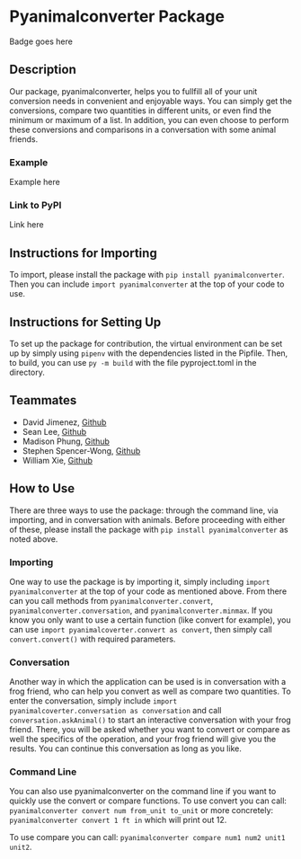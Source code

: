 # Pyanimalconverter Package

Badge goes here

## Description
Our package, pyanimalconverter, helps you to fullfill all of your unit conversion needs in convenient and enjoyable ways. You can simply get the conversions, compare two quantities in different units, or even find the minimum or maximum of a list. In addition, you can even choose to perform these conversions and comparisons in a conversation with some animal friends.

### Example

Example here

### Link to PyPI

Link here

## Instructions for Importing

To import, please install the package with `pip install pyanimalconverter`. Then you can include `import pyanimalconverter` at the top of your code to use. 

## Instructions for Setting Up

To set up the package for contribution, the virtual environment can be set up by simply using `pipenv` with the dependencies listed in the Pipfile. Then, to build, you can use `py -m build` with the file pyproject.toml in the directory.

## Teammates

- David Jimenez, [Github](https://github.com/drj8812)
- Sean Lee, [Github](https://github.com/jseanlee)
- Madison Phung, [Github](https://github.com/mkphung29)
- Stephen Spencer-Wong, [Github](https://github.com/StephenS2021)
- William Xie, [Github](https://github.com/seeyeh)

## How to Use 

There are three ways to use the package: through the command line, via importing, and in conversation with animals. Before proceeding with either of these, please install the package with `pip install pyanimalconverter` as noted above.

### Importing

One way to use the package is by importing it, simply including `import pyanimalconverter` at the top of your code as mentioned above. From there can you call methods from `pyanimalconverter.convert`, `pyanimalconverter.conversation`, and `pyanimalconverter.minmax`. If you know you only want to use a certain function (like convert for example), you can use `import pyanimalcoverter.convert as convert`, then simply call `convert.convert()` with required parameters.

### Conversation

Another way in which the application can be used is in conversation with a frog friend, who can help you convert as well as compare two quantities. To enter the conversation, simply include `import pyanimalcoverter.conversation as conversation` and call `conversation.askAnimal()` to start an interactive conversation with your frog friend. There, you will be asked whether you want to convert or compare as well the specifics of the operation, and your frog friend will give you the results. You can continue this conversation as long as you like.

### Command Line

You can also use pyanimalconverter on the command line if you want to quickly use the convert or compare functions. To use convert you can call: `pyanimalconverter convert num from_unit to_unit` or more concretely: `pyanimalconverter convert 1 ft in` which will print out 12.

To use compare you can call: `pyanimalconverter compare num1 num2 unit1 unit2`.
